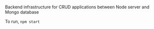 Backend infrastructure for CRUD applications between Node server and Mongo database

To run, `npm start`
